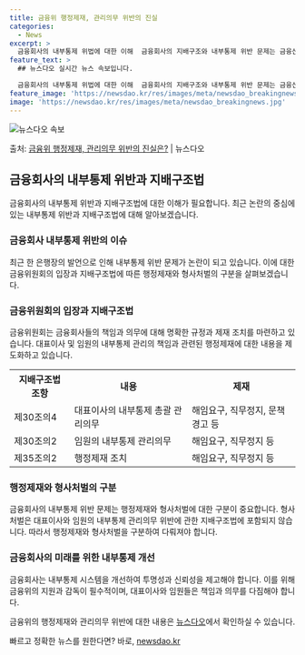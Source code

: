 ```yaml
---
title: 금융위 행정제재, 관리의무 위반의 진실
categories:
  - News
excerpt: >
  금융회사의 내부통제 위법에 대한 이해  금융회사의 지배구조와 내부통제 위반 문제는 금융산업에서 중요하게 다루…
feature_text: >
  ## 뉴스다오 실시간 뉴스 속보입니다.

  금융회사의 내부통제 위법에 대한 이해  금융회사의 지배구조와 내부통제 위반 문제는 금융산업에서 중요하게 다루…
feature_image: 'https://newsdao.kr/res/images/meta/newsdao_breakingnews.jpg'
image: 'https://newsdao.kr/res/images/meta/newsdao_breakingnews.jpg'
---
```


![뉴스다오 속보](https://newsdao.kr/res/images/meta/newsdao_breakingnews.jpg)

<p>출처: <a href="https://newsdao.kr/4589" rel="dofollow">금융위 행정제재, 관리의무 위반의 진실은?</a> | 뉴스다오</p>

<h2 data-ke-size="size26">금융회사의 내부통제 위반과 지배구조법</h2>

<p data-ke-size="size16">금융회사의 내부통제 위반과 지배구조법에 대한 이해가 필요합니다. 최근 논란의 중심에 있는 내부통제 위반과 지배구조법에 대해 알아보겠습니다.</p>

<h3>금융회사 내부통제 위반의 이슈</h3>

<p data-ke-size="size16">최근 한 은행장의 발언으로 인해 내부통제 위반 문제가 논란이 되고 있습니다. 이에 대한 금융위원회의 입장과 지배구조법에 따른 행정제재와 형사처벌의 구분을 살펴보겠습니다.</p>

<h3>금융위원회의 입장과 지배구조법</h3>

<p data-ke-size="size16">금융위원회는 금융회사들의 책임과 의무에 대해 명확한 규정과 제재 조치를 마련하고 있습니다. 대표이사 및 임원의 내부통제 관리의 책임과 관련된 행정제재에 대한 내용을 제도화하고 있습니다.</p>

<table>
  <tr>
    <th>지배구조법 조항</th>
    <th>내용</th>
    <th>제재</th>
  </tr>
  <tr>
    <td>제30조의4</td>
    <td>대표이사의 내부통제 총괄 관리의무</td>
    <td>해임요구, 직무정지, 문책경고 등</td>
  </tr>
  <tr>
    <td>제30조의2</td>
    <td>임원의 내부통제 관리의무</td>
    <td>해임요구, 직무정지 등</td>
  </tr>
  <tr>
    <td>제35조의2</td>
    <td>행정제재 조치</td>
    <td>해임요구, 직무정지 등</td>
  </tr>
</table>

<h3>행정제재와 형사처벌의 구분</h3>

<p data-ke-size="size16">금융회사의 내부통제 위반 문제는 행정제재와 형사처벌에 대한 구분이 중요합니다. 형사처벌은 대표이사와 임원의 내부통제 관리의무 위반에 관한 지배구조법에 포함되지 않습니다. 따라서 행정제재와 형사처벌을 구분하여 다뤄져야 합니다.</p>

<h3>금융회사의 미래를 위한 내부통제 개선</h3>

<p data-ke-size="size16">금융회사는 내부통제 시스템을 개선하여 투명성과 신뢰성을 제고해야 합니다. 이를 위해 금융위의 지원과 감독이 필수적이며, 대표이사와 임원들은 책임과 의무를 다짐해야 합니다.</p>

<p data-ke-size="size16">금융위의 행정제재와 관리의무 위반에 대한 내용은 <a href="https://newsdao.kr/4589">뉴스다오</a>에서 확인하실 수 있습니다.</p>
 

빠르고 정확한 뉴스를 원한다면? 바로, <a href="https://newsdao.kr" rel="dofollow">newsdao.kr</a>


